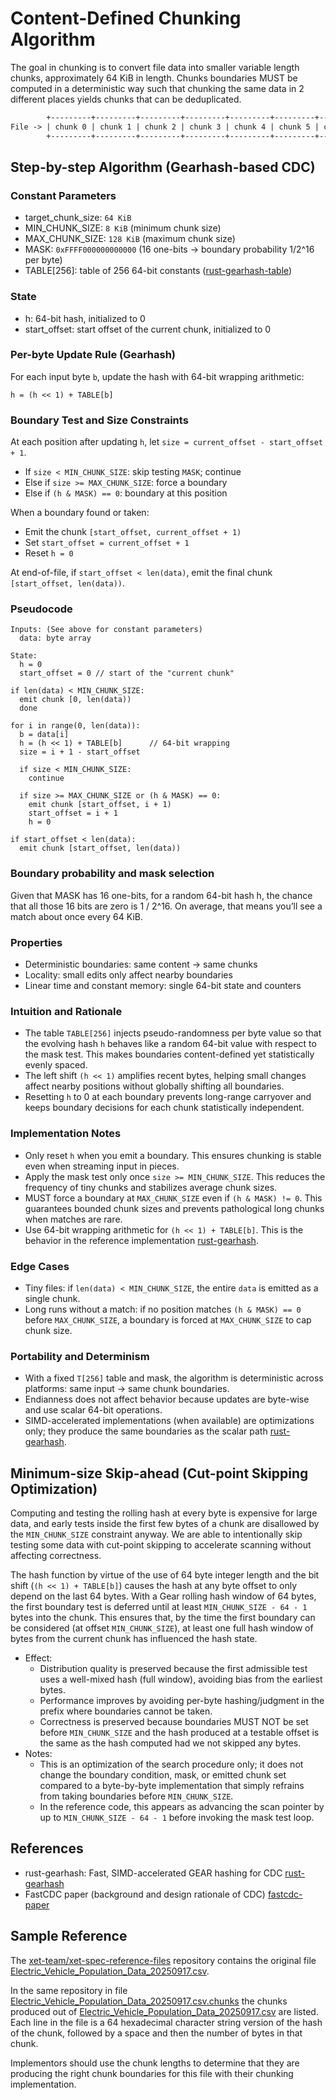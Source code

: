 # Content-Defined Chunking Algorithm

The goal in chunking is to convert file data into smaller variable length chunks, approximately 64 KiB in length.
Chunks boundaries MUST be computed in a deterministic way such that chunking the same data in 2 different places yields chunks that can be deduplicated.

```txt
        +---------+---------+---------+---------+---------+---------+---------+--------------
File -> | chunk 0 | chunk 1 | chunk 2 | chunk 3 | chunk 4 | chunk 5 | chunk 6 | chunk 7 | ...
        +---------+---------+---------+---------+---------+---------+---------+--------------
```

## Step-by-step Algorithm (Gearhash-based CDC)

### Constant Parameters

- target_chunk_size: `64 KiB`
- MIN_CHUNK_SIZE: `8 KiB` (minimum chunk size)
- MAX_CHUNK_SIZE: `128 KiB` (maximum chunk size)
- MASK: `0xFFFF000000000000` (16 one-bits → boundary probability 1/2^16 per byte)
- TABLE[256]: table of 256 64-bit constants ([rust-gearhash-table])

### State

- h: 64-bit hash, initialized to 0
- start_offset: start offset of the current chunk, initialized to 0

### Per-byte Update Rule (Gearhash)

For each input byte `b`, update the hash with 64-bit wrapping arithmetic:

```text
h = (h << 1) + TABLE[b]
```

### Boundary Test and Size Constraints

At each position after updating `h`, let `size = current_offset - start_offset + 1`.

- If `size < MIN_CHUNK_SIZE`: skip testing `MASK`; continue
- Else if `size >= MAX_CHUNK_SIZE`: force a boundary
- Else if `(h & MASK) == 0`: boundary at this position

When a boundary found or taken:

- Emit the chunk `[start_offset, current_offset + 1)`
- Set `start_offset = current_offset + 1`
- Reset `h = 0`

At end-of-file, if `start_offset < len(data)`, emit the final chunk `[start_offset, len(data))`.

### Pseudocode

```text
Inputs: (See above for constant parameters)
  data: byte array

State:
  h = 0
  start_offset = 0 // start of the "current chunk"

if len(data) < MIN_CHUNK_SIZE:
  emit chunk [0, len(data))
  done

for i in range(0, len(data)):
  b = data[i]
  h = (h << 1) + TABLE[b]      // 64-bit wrapping
  size = i + 1 - start_offset

  if size < MIN_CHUNK_SIZE:
    continue

  if size >= MAX_CHUNK_SIZE or (h & MASK) == 0:
    emit chunk [start_offset, i + 1)
    start_offset = i + 1
    h = 0

if start_offset < len(data):
  emit chunk [start_offset, len(data))
```

### Boundary probability and mask selection

Given that MASK has 16 one-bits, for a random 64-bit hash h, the chance that all those 16 bits are zero is 1 / 2^16. On average, that means you’ll see a match about once every 64 KiB.

### Properties

- Deterministic boundaries: same content → same chunks
- Locality: small edits only affect nearby boundaries
- Linear time and constant memory: single 64-bit state and counters

### Intuition and Rationale

- The table `TABLE[256]` injects pseudo-randomness per byte value so that the evolving hash `h` behaves like a random 64-bit value with respect to the mask test. This makes boundaries content-defined yet statistically evenly spaced.
- The left shift `(h << 1)` amplifies recent bytes, helping small changes affect nearby positions without globally shifting all boundaries.
- Resetting `h` to 0 at each boundary prevents long-range carryover and keeps boundary decisions for each chunk statistically independent.

### Implementation Notes

- Only reset `h` when you emit a boundary. This ensures chunking is stable even when streaming input in pieces.
- Apply the mask test only once `size >= MIN_CHUNK_SIZE`. This reduces the frequency of tiny chunks and stabilizes average chunk sizes.
- MUST force a boundary at `MAX_CHUNK_SIZE` even if `(h & MASK) != 0`. This guarantees bounded chunk sizes and prevents pathological long chunks when matches are rare.
- Use 64-bit wrapping arithmetic for `(h << 1) + TABLE[b]`. This is the behavior in the reference implementation [rust-gearhash].

### Edge Cases

- Tiny files: if `len(data) < MIN_CHUNK_SIZE`, the entire `data` is emitted as a single chunk.
- Long runs without a match: if no position matches `(h & MASK) == 0` before `MAX_CHUNK_SIZE`, a boundary is forced at `MAX_CHUNK_SIZE` to cap chunk size.

### Portability and Determinism

- With a fixed `T[256]` table and mask, the algorithm is deterministic across platforms: same input → same chunk boundaries.
- Endianness does not affect behavior because updates are byte-wise and use scalar 64-bit operations.
- SIMD-accelerated implementations (when available) are optimizations only; they produce the same boundaries as the scalar path [rust-gearhash].

## Minimum-size Skip-ahead (Cut-point Skipping Optimization)

Computing and testing the rolling hash at every byte is expensive for large data, and early tests inside the first few bytes of a chunk are disallowed by the `MIN_CHUNK_SIZE` constraint anyway.
We are able to intentionally skip testing some data with cut-point skipping to accelerate scanning without affecting correctness.

The hash function by virtue of the use of 64 byte integer length and the bit shift (`(h << 1) + TABLE[b]`) causes the hash at any byte offset to only depend on the last 64 bytes.
With a Gear rolling hash window of 64 bytes, the first boundary test is deferred until at least `MIN_CHUNK_SIZE - 64 - 1` bytes into the chunk.
This ensures that, by the time the first boundary can be considered (at offset `MIN_CHUNK_SIZE`), at least one full hash window of bytes from the current chunk has influenced the hash state.

- Effect:
  - Distribution quality is preserved because the first admissible test uses a well-mixed hash (full window), avoiding bias from the earliest bytes.
  - Performance improves by avoiding per-byte hashing/judgment in the prefix where boundaries cannot be taken.
  - Correctness is preserved because boundaries MUST NOT be set before `MIN_CHUNK_SIZE` and the hash produced at a testable offset is the same as the hash computed had we not skipped any bytes.
- Notes:
  - This is an optimization of the search procedure only; it does not change the boundary condition, mask, or emitted chunk set compared to a byte-by-byte implementation that simply refrains from taking boundaries before `MIN_CHUNK_SIZE`.
  - In the reference code, this appears as advancing the scan pointer by up to `MIN_CHUNK_SIZE - 64 - 1` before invoking the mask test loop.

## References

- rust-gearhash: Fast, SIMD-accelerated GEAR hashing for CDC [rust-gearhash]
- FastCDC paper (background and design rationale of CDC) [fastcdc-paper]

## Sample Reference

The [xet-team/xet-spec-reference-files](https://huggingface.co/datasets/xet-team/xet-spec-reference-files) repository contains the original file [Electric_Vehicle_Population_Data_20250917.csv](https://huggingface.co/datasets/xet-team/xet-spec-reference-files/blob/main/Electric_Vehicle_Population_Data_20250917.csv).

In the same repository in file [Electric_Vehicle_Population_Data_20250917.csv.chunks](https://huggingface.co/datasets/xet-team/xet-spec-reference-files/blob/main/Electric_Vehicle_Population_Data_20250917.csv.chunks)
the chunks produced out of [Electric_Vehicle_Population_Data_20250917.csv](https://huggingface.co/datasets/xet-team/xet-spec-reference-files/blob/main/Electric_Vehicle_Population_Data_20250917.csv) are listed.
Each line in the file is a 64 hexadecimal character string version of the hash of the chunk, followed by a space and then the number of bytes in that chunk.

Implementors should use the chunk lengths to determine that they are producing the right chunk boundaries for this file with their chunking implementation.

[rust-gearhash]: https://github.com/srijs/rust-gearhash
[rust-gearhash-table]: https://github.com/srijs/rust-gearhash/blob/adad44e7141cfd29d898cf6e0858f50b995db286/src/table.rs#L5
[fastcdc-paper]: https://www.usenix.org/conference/atc16/technical-sessions/presentation/xia
